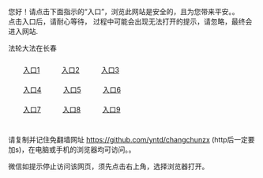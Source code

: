 您好！请点击下面指示的“入口”，浏览此网站是安全的，且为您带来平安。。 <br/>
点击入口后，请耐心等待， 过程中可能会出现无法打开的提示，请忽略，最终会进入网站. </br>

法轮大法在长春<br/>
<div style="padding:10px"><a style="margin:20px" target="_blank" href="https://d31q5xep7kpqtl.cloudfront.net/2Qpsp?bqjdkz" id="ccLink1" rel="nofollow">入口1</a> <a target="_blank" style="margin:20px" href="https://d6yuwbapng2y1.cloudfront.net/2Qpsp?fhelclbg" id="ccLink2" rel="nofollow">入口2</a> <a style="margin:20px" target="_blank" href="https://d27axdo99ns2co.cloudfront.net/2Qpsp?kyxsanme" id="ccLink3" rel="nofollow">入口3</a></div>

<div style="padding:10px" ><a style="margin:20px" target="_blank" href="https://d31q5xep7kpqtl.cloudfront.net/2Qpsp?bqjdkz" id="ccLink4" rel="nofollow">入口4</a> <a style="margin:20px" href="https://d6yuwbapng2y1.cloudfront.net/2Qpsp?fhelclbg" target="_blank" id="ccLink5" rel="nofollow">入口5</a> <a style="margin:20px" href="https://d27axdo99ns2co.cloudfront.net/2Qpsp?kyxsanme" target="_blank" id="ccLink6" rel="nofollow">入口6</a></div>

<div style="padding:10px"><a style="margin:20px" target="_blank" href="https://d31q5xep7kpqtl.cloudfront.net/2Qpsp?bqjdkz" id="ccLink7" rel="nofollow">入口7</a> <a style="margin:20px" href="https://d6yuwbapng2y1.cloudfront.net/2Qpsp?fhelclbg" target="_blank" id="ccLink8" rel="nofollow">入口8</a> <a style="margin:20px" target="_blank" href="https://d27axdo99ns2co.cloudfront.net/2Qpsp?kyxsanme" id="ccLink9" rel="nofollow">入口9</a></div>

<br/>



请复制并记住免翻墙网址 https://github.com/yntd/changchunzx (http后一定要加s)，在电脑或手机的浏览器均可访问。。<br/>

微信如提示停止访问该网页，须先点击右上角，选择浏览器打开。

